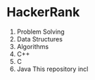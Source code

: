 # HackerRank
1. Problem Solving
2. Data Structures
3. Algorithms
4. C++
5. C
6. Java
This repository incl
